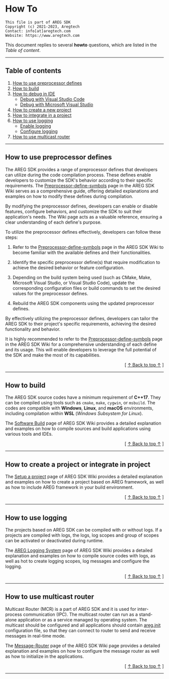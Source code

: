 ﻿
# How To
```
This file is part of AREG SDK
Copyright (c) 2021-2023, Aregtech
Contact: info[at]aregtech.com
Website: https://www.aregtech.com
```

This document replies to several **howto** questions, which are listed in the _Table of content_.

---

## Table of contents

1. [How to use preprocessor defines](#how-to-use-preprocessor-defines)
2. [How to build](#how-to-build)
3. [How to debug in IDE](#how-to-debug-in-ide)
    - [Debug with Visual Studio Code](#debug-with-visual-studio-code)
    - [Debug with Microsoft Visual Studio](#debug-with-microsoft-visual-studio)
4. [How to create a new project](#how-to-create-a-new-project)
5. [How to integrate in a project](#how-to-integrate-in-a-project)
6. [How to use logging](#how-to-use-logging)
    - [Enable logging](#enable-logging)
    - [Configure logging](#configure-logging)
7. [How to use multicast router](#how-to-use-multicast-router)

---

## How to use preprocessor defines

The AREG SDK provides a range of preprocessor defines that developers can utilize during the code compilation process. These defines enable developers to customize the SDK's behavior according to their specific requirements. The [Preprocessor-define-symbols](https://github.com/aregtech/areg-sdk/wiki/02.-Preprocessor-define-symbols) page in the AREG SDK Wiki serves as a comprehensive guide, offering detailed explanations and examples on how to modify these defines during compilation.

By modifying the preprocessor defines, developers can enable or disable features, configure behaviors, and customize the SDK to suit their application's needs. The Wiki page acts as a valuable reference, ensuring a clear understanding of each define's purpose.

To utilize the preprocessor defines effectively, developers can follow these steps:

1. Refer to the [Preprocessor-define-symbols](https://github.com/aregtech/areg-sdk/wiki/02.-Preprocessor-define-symbols) page in the AREG SDK Wiki to become familiar with the available defines and their functionalities.

2. Identify the specific preprocessor define(s) that require modification to achieve the desired behavior or feature configuration.

3. Depending on the build system being used (such as CMake, Make, Microsoft Visual Studio, or Visual Studio Code), update the corresponding configuration files or build commands to set the desired values for the preprocessor defines.

4. Rebuild the AREG SDK components using the updated preprocessor defines.

By effectively utilizing the preprocessor defines, developers can tailor the AREG SDK to their project's specific requirements, achieving the desired functionality and behavior.

It is highly recommended to refer to the [Preprocessor-define-symbols](https://github.com/aregtech/areg-sdk/wiki/02.-Preprocessor-define-symbols) page in the AREG SDK Wiki for a comprehensive understanding of each define and its usage. This will enable developers to leverage the full potential of the SDK and make the most of its capabilities.

<div align="right">[ <a href="#table-of-contents">↑ Back to top ↑</a> ]</div>

---

## How to build

The AREG SDK source codes have a minimum requirement of **C++17**. They can be compiled using tools such as `cmake`, `make`, `cygwin`, or `msbuild`. The codes are compatible with **Windows**, **Linux**, and **macOS** environments, including compilation within **WSL** (_Windows Subsystem for Linux_).

The [Software Build](https://github.com/aregtech/areg-sdk/wiki/03.-Software-build) page of AREG SDK Wiki provides a detailed explanation and examples on how to compile sources and build applications using various tools and IDEs.

<div align="right">[ <a href="#table-of-contents">↑ Back to top ↑</a> ]</div>

---

## How to create a project or integrate in project

The [Setup a project](https://github.com/aregtech/areg-sdk/wiki/08.-Setup-a-project) page of AREG SDK Wiki provides a detailed explanation and examples on how to create a project based on AREG framework, as well as how to include AREG framework in your build environment.

<div align="right">[ <a href="#table-of-contents">↑ Back to top ↑</a> ]</div>

---

## How to use logging

The projects based on AREG SDK can be compiled with or without logs. If a projects are compiled with logs, the logs, log scopes and group of scopes can be activated or deactivated during runtime.

The [AREG Logging System](https://github.com/aregtech/areg-sdk/wiki/05.-AREG-Logging-System) page of AREG SDK Wiki provides a detailed explanation and examples on how to compile source codes with logs, as well as hot to create logging scopes, log messages and configure the logging.

<div align="right">[ <a href="#table-of-contents">↑ Back to top ↑</a> ]</div>

---

## How to use multicast router

Multicast Router (MCR) is a part of AREG SDK and it is used for inter-process communication (IPC). The multicast router can run as a stand-alone application or as a service managed by operating system. The multicast should be configured and all applications should contain [areg.init](https://github.com/aregtech/areg-sdk/blob/master/framework/areg/resources/areg.init) configuration file, so that they can connect to router to send and receive messages in real-time mode.

The [Message-Router](https://github.com/aregtech/areg-sdk/wiki/06.-Message-Router) page of the AREG SDK Wiki page provides a detailed explanation and examples on how to configure the message router as well as how to initialize in the applications.

<div align="right">[ <a href="#table-of-contents">↑ Back to top ↑</a> ]</div>

---
